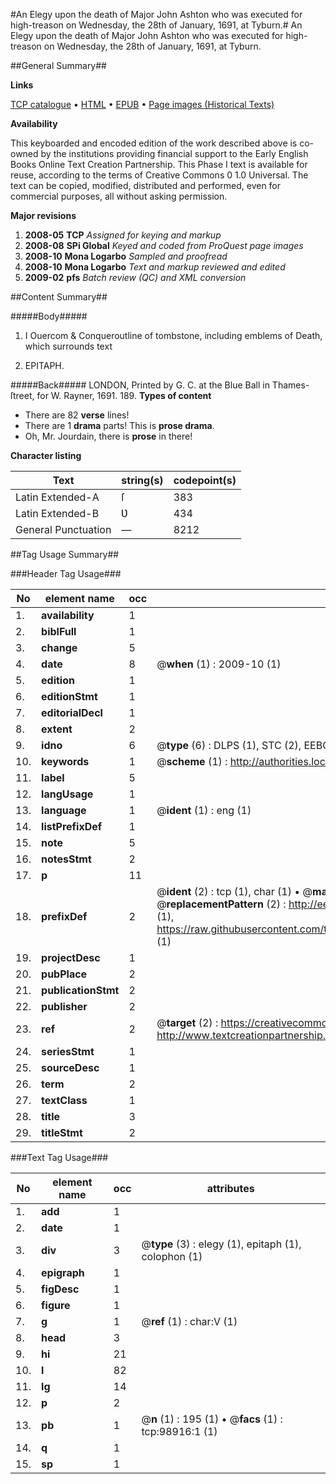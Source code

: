 #An Elegy upon the death of Major John Ashton who was executed for high-treason on Wednesday, the 28th of January, 1691, at Tyburn.#
An Elegy upon the death of Major John Ashton who was executed for high-treason on Wednesday, the 28th of January, 1691, at Tyburn.

##General Summary##

**Links**

[TCP catalogue](http://www.ota.ox.ac.uk/tcp/)  • 
[HTML](http://tei.it.ox.ac.uk/tcp/Texts-HTML/free/A39/A39189.html)  • 
[EPUB](http://tei.it.ox.ac.uk/tcp/Texts-EPUB/free/A39/A39189.epub) • 
[Page images (Historical Texts)](https://data.historicaltexts.jisc.ac.uk/view?pubId=eebo-13298983e&pageId=eebo-13298983e-98916-1)

**Availability**

This keyboarded and encoded edition of the
	       work described above is co-owned by the institutions
	       providing financial support to the Early English Books
	       Online Text Creation Partnership. This Phase I text is
	       available for reuse, according to the terms of Creative
	       Commons 0 1.0 Universal. The text can be copied,
	       modified, distributed and performed, even for
	       commercial purposes, all without asking permission.

**Major revisions**

1. __2008-05__ __TCP__ *Assigned for keying and markup*
1. __2008-08__ __SPi Global__ *Keyed and coded from ProQuest page images*
1. __2008-10__ __Mona Logarbo__ *Sampled and proofread*
1. __2008-10__ __Mona Logarbo__ *Text and markup reviewed and edited*
1. __2009-02__ __pfs__ *Batch review (QC) and XML conversion*

##Content Summary##

#####Body#####

1. I Ouercom & Conqueroutline of tombstone, including emblems of Death, which surrounds text

1. EPITAPH.

#####Back#####
LONDON, Printed by G. C. at the Blue Ball in Thames-ſtreet, for W. Rayner, 1691. 189.
**Types of content**

  * There are 82 **verse** lines!
  * There are 1 **drama** parts! This is **prose drama**.
  * Oh, Mr. Jourdain, there is **prose** in there!

**Character listing**


|Text|string(s)|codepoint(s)|
|---|---|---|
|Latin Extended-A|ſ|383|
|Latin Extended-B|Ʋ|434|
|General Punctuation|—|8212|

##Tag Usage Summary##

###Header Tag Usage###

|No|element name|occ|attributes|
|---|---|---|---|
|1.|__availability__|1||
|2.|__biblFull__|1||
|3.|__change__|5||
|4.|__date__|8| @__when__ (1) : 2009-10 (1)|
|5.|__edition__|1||
|6.|__editionStmt__|1||
|7.|__editorialDecl__|1||
|8.|__extent__|2||
|9.|__idno__|6| @__type__ (6) : DLPS (1), STC (2), EEBO-CITATION (1), OCLC (1), VID (1)|
|10.|__keywords__|1| @__scheme__ (1) : http://authorities.loc.gov/ (1)|
|11.|__label__|5||
|12.|__langUsage__|1||
|13.|__language__|1| @__ident__ (1) : eng (1)|
|14.|__listPrefixDef__|1||
|15.|__note__|5||
|16.|__notesStmt__|2||
|17.|__p__|11||
|18.|__prefixDef__|2| @__ident__ (2) : tcp (1), char (1)  •  @__matchPattern__ (2) : ([0-9\-]+):([0-9IVX]+) (1), (.+) (1)  •  @__replacementPattern__ (2) : http://eebo.chadwyck.com/downloadtiff?vid=$1&page=$2 (1), https://raw.githubusercontent.com/textcreationpartnership/Texts/master/tcpchars.xml#$1 (1)|
|19.|__projectDesc__|1||
|20.|__pubPlace__|2||
|21.|__publicationStmt__|2||
|22.|__publisher__|2||
|23.|__ref__|2| @__target__ (2) : https://creativecommons.org/publicdomain/zero/1.0/ (1), http://www.textcreationpartnership.org/docs/. (1)|
|24.|__seriesStmt__|1||
|25.|__sourceDesc__|1||
|26.|__term__|2||
|27.|__textClass__|1||
|28.|__title__|3||
|29.|__titleStmt__|2||


###Text Tag Usage###

|No|element name|occ|attributes|
|---|---|---|---|
|1.|__add__|1||
|2.|__date__|1||
|3.|__div__|3| @__type__ (3) : elegy (1), epitaph (1), colophon (1)|
|4.|__epigraph__|1||
|5.|__figDesc__|1||
|6.|__figure__|1||
|7.|__g__|1| @__ref__ (1) : char:V (1)|
|8.|__head__|3||
|9.|__hi__|21||
|10.|__l__|82||
|11.|__lg__|14||
|12.|__p__|2||
|13.|__pb__|1| @__n__ (1) : 195 (1)  •  @__facs__ (1) : tcp:98916:1 (1)|
|14.|__q__|1||
|15.|__sp__|1||
